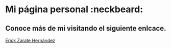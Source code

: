 # Mi página personal :neckbeard:

## Conoce más de mi visitando el siguiente enlcace.

[Erick Zarate Hernández](https://erickzh.github.io/)